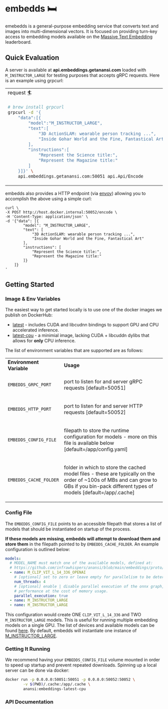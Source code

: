 # embedds 🛏

emebedds is a general-purpose embedding service that converts text and images into multi-dimensional vectors. It is focused on providing turn-key access to embedding models available on the [Massive Text Embedding](https://huggingface.co/spaces/mteb/leaderboard) leaderboard.

## Quick Evaluation

A server is available at <b>api.embeddings.getanansi.com</b> loaded with `M_INSTRUCTOR_LARGE` for testing purposes that accepts gRPC requests. Here is an example using grpcurl:

<table>
<tr>
<td> request 🏄 </td>
<td> response 🚀 </td>
</tr>
<tr>
<td>

```bash
# brew install grpcurl
grpcurl -d '{
    "data":[{
        "model":"M_INSTRUCTOR_LARGE",
        "text":[
            "3D ActionSLAM: wearable person tracking ...",
            "Inside Gohar World and the Fine, Fantastical Art"
        ],
        "instructions":[
            "Represent the Science title:",
            "Represent the Magazine title:"
        ]
    }]}' \
    api.embeddings.getanansi.com:50051 api.Api/Encode
```

</td>
<td>

```json
{
    "results": [
        {
            "embedding": [-0.06240629777312279, 0.025188930332660675, ...]
        },
        {
            "embedding": [-0.018718170002102852, -0.03428122401237488, ...]
        }
    ]
}
```

</td>
</tr>
</table>

embedds also provides a HTTP endpoint (via [envoy](https://www.envoyproxy.io/docs/envoy/v1.26.0/)) allowing you to accomplish the above using a simple curl:

```
curl \
-X POST http://host.docker.internal:50052/encode \
-H 'Content-Type: application/json' \
-d '{"data": [{
        "model": "M_INSTRUCTOR_LARGE",
        "text": [
            "3D ActionSLAM: wearable person tracking ...",
            "Inside Gohar World and the Fine, Fantastical Art"
        ],
        "instructions": [
            "Represent the Science title:",
            "Represent the Magazine title:"
        ]}
    ]}
'
```

## Getting Started

### Image & Env Variables

The easiest way to get started locally is to use one of the docker images we publish on DockerHub:

- [latest](https://hub.docker.com/repository/docker/infrawhispers/anansi/tags?page=1&ordering=last_updated&name=embeddings-latest) - includes CUDA and libcudnn bindings to support GPU and CPU accelerated inference.
- [latest-cpu](https://hub.docker.com/repository/docker/infrawhispers/anansi/tags?page=1&ordering=last_updated&name=embeddings-latest-cpu) - a minimial image, lacking CUDA + libcuddn dylibs that allows for **only** CPU inference.

<!-- Both options are loaded with envoy, which provides JSON <-> GRPC transcoding. We will include details on building from
source and packaging for even lighter images below. -->

The list of environment variables that are supported are as follows:

<table>
<tr>
<td><b>Environment Variable</b></td>
<td><b>Usage</b></td>
</tr>
<tr>
<td>

`EMBEDDS_GRPC_PORT`

</td>
<td><p>port to listen for and server gRPC requests [default=50051]</td>
</tr>
<tr>
<td>

`EMBEDDS_HTTP_PORT`

</td>
<td><p>port to listen for and server HTTP requests [default=50052]</td>
</tr>
<tr>
<td>

`EMBEDDS_CONFIG_FILE`

</td>
<td><p>filepath to store the runtime configuration for models - more on this file is available below [default=/app/config.yaml] </p></td>
</tr>
<tr>
<td>

`EMBEDDS_CACHE_FOLDER`

</td>
<td><p>folder in which to store the cached model files - these are typically on the order of ~100s of MBs and can grow to GBs if you bin-pack different types of models [default=/app/.cache] </p></td>
</tr>
</table>

### Config File

The `EMBEDDS_CONFIG_FILE` points to an accessible filepath that stores a list of models that should be instantiated on startup of the process.

<b>If these models are missing, embedds will attempt to download them and store them</b> in the filepath pointed to by `EMBEDDS_CACHE_FOLDER`. An example configuration is outlined below:

```yaml
models:
  # MODEL_NAME must match one of the available models, defined at:
  # https://github.com/infrawhispers/anansi/blob/main/embeddings/proto/api.proto#L27
  - name: M_CLIP_VIT_L_14_336_OPENAI
    # [optional] set to zero or leave empty for parallelism to be determined
    num_threads: 4
    # [optional] enable | disable parallel execution of the onnx graph, which may improve
    # performance at the cost of memory usage.
    parallel_execution: true
  - name: M_INSTRUCTOR_LARGE
  - name: M_INSTRUCTOR_LARGE
```

This configuration would create ONE `CLIP_VIT_L_14_336` and TWO `M_INSTRUCTOR_LARGE` models. This is useful for running multiple embedding models on a single GPU. The list of devices and available models can be found [here](https://github.com/infrawhispers/anansi/blob/main/embeddings/proto/api.proto). By default, embedds will instantiate one instance of [M_INSTRUCTOR_LARGE](https://huggingface.co/hkunlp/instructor-large).

### Getting It Running

We recommend having your `EMBEDDS_CONFIG_FILE` volume mounted in order to speed up startup and prevent repeated downloads. Spinning up a local server can be done via docker:

```bash
docker run -p 0.0.0.0:50051:50051 -p 0.0.0.0:50052:50052 \
		-v $(PWD)/.cache:/app/.cache \
		anansi:embeddings-latest-cpu
```
### API Documentation 